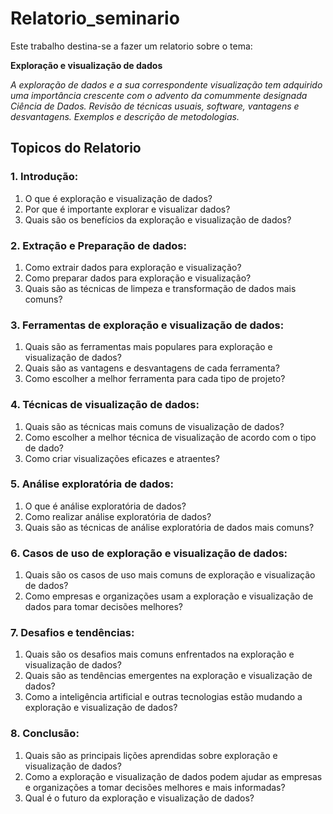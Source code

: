 # **Relatorio_seminario**

Este trabalho destina-se a fazer um relatorio sobre o tema: 

**Exploração e visualização de dados**

*A exploração de dados e a sua correspondente visualização tem adquirido uma importância
crescente com o advento da comummente designada Ciência de Dados. Revisão de técnicas
usuais, software, vantagens e desvantagens. Exemplos e descrição de metodologias.*

## **Topicos do Relatorio**
 
### **1. Introdução:**
1. O que é exploração e visualização de dados?
2. Por que é importante explorar e visualizar dados?
3. Quais são os benefícios da exploração e visualização de dados?

### **2. Extração e Preparação de dados:**
1. Como extrair dados para exploração e visualização?
2. Como preparar dados para exploração e visualização?
3. Quais são as técnicas de limpeza e transformação de dados mais comuns?

### **3. Ferramentas de exploração e visualização de dados:**
1. Quais são as ferramentas mais populares para exploração e visualização de dados?
2. Quais são as vantagens e desvantagens de cada ferramenta?
3. Como escolher a melhor ferramenta para cada tipo de projeto?

### **4. Técnicas de visualização de dados:**
1. Quais são as técnicas mais comuns de visualização de dados?
2. Como escolher a melhor técnica de visualização de acordo com o tipo de dado?
3. Como criar visualizações eficazes e atraentes?

### **5. Análise exploratória de dados:**
1. O que é análise exploratória de dados?
2. Como realizar análise exploratória de dados?
3. Quais são as técnicas de análise exploratória de dados mais comuns?

### **6. Casos de uso de exploração e visualização de dados:**
1. Quais são os casos de uso mais comuns de exploração e visualização de dados?
2. Como empresas e organizações usam a exploração e visualização de dados para tomar decisões melhores?

### **7. Desafios e tendências:**
1. Quais são os desafios mais comuns enfrentados na exploração e visualização de dados?
2. Quais são as tendências emergentes na exploração e visualização de dados?
3. Como a inteligência artificial e outras tecnologias estão mudando a exploração e visualização de dados?

### **8. Conclusão:**
1. Quais são as principais lições aprendidas sobre exploração e visualização de dados?
2. Como a exploração e visualização de dados podem ajudar as empresas e organizações a tomar decisões melhores e mais informadas?
3. Qual é o futuro da exploração e visualização de dados?
